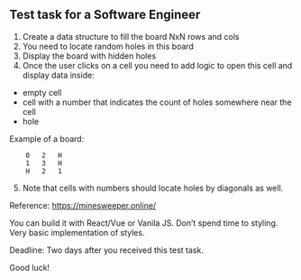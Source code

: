 ## Test task for a Software Engineer

1. Create a data structure to fill the board NxN rows and cols
2. You need to locate random holes in this board
3. Display the board with hidden holes
4. Once the user clicks on a cell you need to add logic to open this cell and display data inside:

- empty cell
- cell with a number that indicates the count of holes somewhere near the cell
- hole

Example of a board:

```
    0   2   H
    1   3   H
    H   2   1
```

5.  Note that cells with numbers should locate holes by diagonals as well.

Reference: https://minesweeper.online/

You can build it with React/Vue or Vanila JS.
Don’t spend time to styling. Very basic implementation of styles.

Deadline: Two days after you received this test task.

Good luck!
